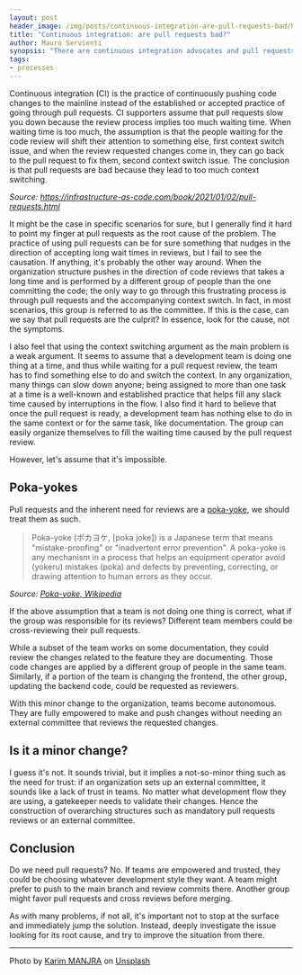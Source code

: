 ```yaml
---
layout: post
header_image: /img/posts/continuous-integration-are-pull-requests-bad/header.jpg
title: "Continuous integration: are pull requests bad?"
author: Mauro Servienti
synopsis: "There are continuous integration advocates and pull requests evangelists. They both present valid arguments to sustain their thesis. Is there a different point of view we should be considering before choosing one style or the other?"
tags:
- processes
---
```


Continuous integration (CI) is the practice of continuously pushing code changes to the mainline instead of the established or accepted practice of going through pull requests. CI supporters assume that pull requests slow you down because the review process implies too much waiting time. When waiting time is too much, the assumption is that the people waiting for the code review will shift their attention to something else, first context switch issue, and when the review requested changes come in, they can go back to the pull request to fix them, second context switch issue. The conclusion is that pull requests are bad because they lead to too much context switching.

_Source: https://infrastructure-as-code.com/book/2021/01/02/pull-requests.html_

It might be the case in specific scenarios for sure, but I generally find it hard to point my finger at pull requests as the root cause of the problem. The practice of using pull requests can be for sure something that nudges in the direction of accepting long wait times in reviews, but I fail to see the causation. If anything, it's probably the other way around. When the organization structure pushes in the direction of code reviews that takes a long time and is performed by a different group of people than the one committing the code; the only way to go through this frustrating process is through pull requests and the accompanying context switch. In fact, in most scenarios, this group is referred to as the committee. If this is the case, can we say that pull requests are the culprit? In essence, look for the cause, not the symptoms.

I also feel that using the context switching argument as the main problem is a weak argument. It seems to assume that a development team is doing one thing at a time, and thus while waiting for a pull request review, the team has to find something else to do and switch the context. In any organization, many things can slow down anyone; being assigned to more than one task at a time is a well-known and established practice that helps fill any slack time caused by interruptions in the flow. I also find it hard to believe that once the pull request is ready, a development team has nothing else to do in the same context or for the same task, like documentation. The group can easily organize themselves to fill the waiting time caused by the pull request review.

However, let's assume that it's impossible.

## Poka-yokes

Pull requests and the inherent need for reviews are a [poka-yoke](https://seths.blog/2021/11/in-search-of-poka-yokes/), we should treat them as such.

> Poka-yoke (ポカヨケ, [poka joke]) is a Japanese term that means "mistake-proofing" or "inadvertent error prevention". A poka-yoke is any mechanism in a process that helps an equipment operator avoid (yokeru) mistakes (poka) and defects by preventing, correcting, or drawing attention to human errors as they occur.

_Source: [Poka-yoke, Wikipedia](https://en.wikipedia.org/wiki/Poka-yoke)_

If the above assumption that a team is not doing one thing is correct, what if the group was responsible for its reviews? Different team members could be cross-reviewing their pull requests.

While a subset of the team works on some documentation, they could review the changes related to the feature they are documenting. Those code changes are applied by a different group of people in the same team. Similarly, if a portion of the team is changing the frontend, the other group, updating the backend code, could be requested as reviewers.

With this minor change to the organization, teams become autonomous. They are fully empowered to make and push changes without needing an external committee that reviews the requested changes.

## Is it a minor change?

I guess it's not. It sounds trivial, but it implies a not-so-minor thing such as the need for trust: if an organization sets up an external committee, it sounds like a lack of trust in teams. No matter what development flow they are using, a gatekeeper needs to validate their changes. Hence the construction of overarching structures such as mandatory pull requests reviews or an external committee.

## Conclusion

Do we need pull requests? No. If teams are empowered and trusted, they could be choosing whatever development style they want. A team might prefer to push to the main branch and review commits there. Another group might favor pull requests and cross reviews before merging.

As with many problems, if not all, it's important not to stop at the surface and immediately jump the solution. Instead, deeply investigate the issue looking for its root cause, and try to improve the situation from there.

---

Photo by <a href="https://unsplash.com/@karim_manjra?utm_source=unsplash&utm_medium=referral&utm_content=creditCopyText">Karim MANJRA</a> on <a href="https://unsplash.com/?utm_source=unsplash&utm_medium=referral&utm_content=creditCopyText">Unsplash</a>
